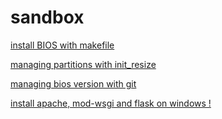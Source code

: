 # sandbox

[install BIOS with makefile](bios)

[managing partitions with init_resize](init_resize)

[managing bios version with git](git.md)

[install apache, mod-wsgi and flask on windows !](flask_mod-wsgi_on_windows.md)


